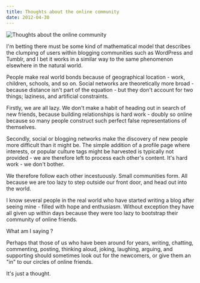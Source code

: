 ```yaml
---
title: Thoughts about the online community
date: 2012-04-30
---
```


![Thoughts about the online community](https://source.unsplash.com/Pll7AP6NFpY/1600x900)

I'm betting there must be some kind of mathematical model that describes the clumping of users within blogging communities such as WordPress and Tumblr, and I bet it works in a similar way to the same phenomenon elsewhere in the natural world.

People make real world bonds because of geographical location - work, children, schools, and so on. Social networks are theoretically more broad - because distance isn't part of the equation - but they don't account for two things; laziness, and artificial constraints.

Firstly, we are all lazy. We don't make a habit of heading out in search of new friends, because building relationships is hard work - doubly so online because so many people construct such perfect false representations of themselves.

Secondly, social or blogging networks make the discovery of new people more difficult than it might be. The simple addition of a profile page where interests, or popular culture tags might be harvested is typically not provided - we are therefore left to process each other's content. It's hard work - we don't bother.

We therefore follow each other incestuously. Small communities form. All because we are too lazy to step outside our front door, and head out into the world.

I know several people in the real world who have started writing a blog after seeing mine - filled with hope and enthusiasm. Without exception they have all given up within days because they were too lazy to bootstrap their community of online friends.

What am I saying ?

Perhaps that those of us who have been around for years, writing, chatting, commenting, posting, thinking aloud, joking, laughing, arguing, and supporting should sometimes look out for the newcomers, or give them an "in" to our circles of online friends.

It's just a thought.